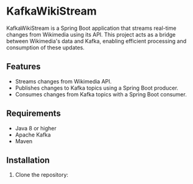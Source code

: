 # KafkaWikiStream

KafkaWikiStream is a Spring Boot application that streams real-time changes from Wikimedia using its API. This project acts as a bridge between Wikimedia's data and Kafka, enabling efficient processing and consumption of these updates.

## Features

- Streams changes from Wikimedia API.
- Publishes changes to Kafka topics using a Spring Boot producer.
- Consumes changes from Kafka topics with a Spring Boot consumer.

## Requirements

- Java 8 or higher
- Apache Kafka
- Maven

## Installation

1. Clone the repository:
